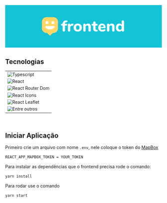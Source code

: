 <div align="center">
  <img src=".github/cover-frontend.svg" />
</div>

## Tecnologias
<table>
  <tr>
    <td>
      <img src="https://img.shields.io/badge/typescript-v3.7.2-FFD666?style=for-the-badge" alt="Typescript" />
    </td>
  </tr>
  <tr>
    <td>
      <img src="https://img.shields.io/badge/react-v16.13.1-FFD666?style=for-the-badge" alt="React" />
    </td>
  </tr>
  <tr>
    <td>
      <img src="https://img.shields.io/badge/react%20router%20dom-v5.2.0-FFD666?style=for-the-badge" alt="React Router Dom" />
    </td>
  </tr>
  <tr>
    <td>
      <img src="https://img.shields.io/badge/react%20icons-v3.11.0-FFD666?style=for-the-badge" alt="React Icons" />
    </td>
  </tr>
  <tr>
    <td>
      <img src="https://img.shields.io/badge/react%20leaflet-v2.7.0-FFD666?style=for-the-badge" alt="React Leaflet" />
    </td>
  </tr>
  <tr>
    <td>
      <img src="https://img.shields.io/badge/Entre%20outros-15C3D6?style=for-the-badge" alt="Entre outros" />
    </td>
  </tr>
</table>

<br/>

## Iniciar Aplicação
Primeiro crie um arquivo com nome `.env`, nele coloque o token do [MapBox](https://www.mapbox.com/)
```bash
REACT_APP_MAPBOX_TOKEN = YOUR_TOKEN
```
Para instalar as dependências que o frontend precisa rode o comando:
```bash
yarn install
```
Para rodar use o comando 
```bash
yarn start
```